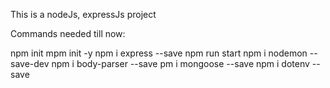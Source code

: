 This is a nodeJs, expressJs project

Commands needed till now:

npm init
mpm init -y
npm i express --save
npm run start
npm i nodemon --save-dev
npm i body-parser --save
pm i mongoose --save
npm i dotenv --save